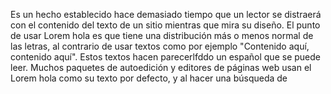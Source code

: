 Es un hecho establecido hace demasiado tiempo que un lector se distraerá con el contenido del texto de un sitio mientras que mira su diseño.
 El punto de usar Lorem hola es que tiene una distribución más o menos normal de las letras, al contrario de usar textos como por ejemplo 
 "Contenido aquí, contenido aquí". Estos textos hacen parecerlfddo un español que se puede leer. Muchos paquetes de autoedición y editores de 
 páginas web usan el Lorem hola como su texto por defecto, y al hacer una búsqueda de
        

